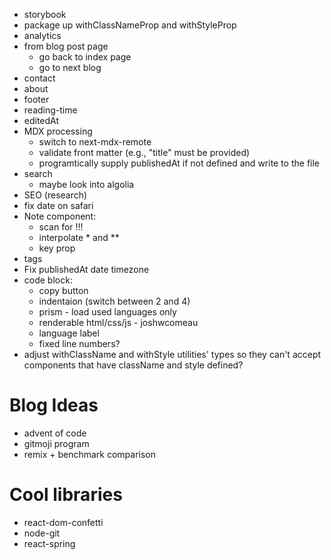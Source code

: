- storybook
- package up withClassNameProp and withStyleProp
- analytics
- from blog post page
  - go back to index page
  - go to next blog
- contact
- about
- footer
- reading-time
- editedAt
- MDX processing
  - switch to next-mdx-remote
  - validate front matter (e.g., "title" must be provided)
  - programtically supply publishedAt if not defined and write to the file
- search
  - maybe look into algolia
- SEO (research)
- fix date on safari
- Note component:
  - scan for !!!
  - interpolate \* and \*\*
  - key prop
- tags
- Fix publishedAt date timezone
- code block:
  - copy button
  - indentaion (switch between 2 and 4)
  - prism - load used languages only
  - renderable html/css/js - joshwcomeau
  - language label
  - fixed line numbers?
- adjust withClassName and withStyle utilities' types so they can't accept components that have className and style defined?

# Blog Ideas

- advent of code
- gitmoji program
- remix + benchmark comparison

# Cool libraries

- react-dom-confetti
- node-git
- react-spring
